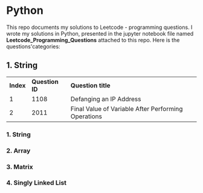 # Python 

This repo documents my solutions to Leetcode - programming questions. I wrote my solutions in Python, presented in the jupyter notebook file named **Leetcode_Programming_Questions** attached to this repo. Here is the questions'categories:


## 1. String 

| | |   |
|-- | --|  -- |
|**Index**|**Question ID** | **Question title**|  **Difficulty level**|
|1 | 1108 | Defanging an IP Address | Easy |
|2 | 2011 | Final Value of Variable After Performing Operations| Easy |


### 1. String

### 2. Array

### 3. Matrix

### 4. Singly Linked List 
